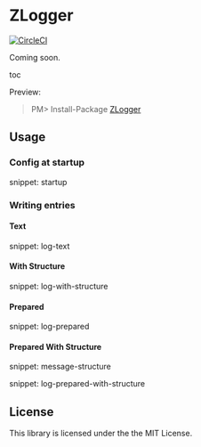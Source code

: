 ZLogger
===
[![CircleCI](https://circleci.com/gh/Cysharp/ZLogger.svg?style=svg)](https://circleci.com/gh/Cysharp/ZLogger)

Coming soon.

toc

Preview:

> PM> Install-Package [ZLogger](https://www.nuget.org/packages/ZLogger)


## Usage


### Config at startup

snippet: startup


### Writing entries


#### Text

snippet: log-text


#### With Structure

snippet: log-with-structure


#### Prepared

snippet: log-prepared


#### Prepared With Structure

snippet: message-structure

snippet: log-prepared-with-structure


License
---
This library is licensed under the the MIT License.